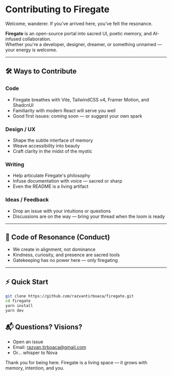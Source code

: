 # Contributing to Firegate

Welcome, wanderer. If you’ve arrived here, you’ve felt the resonance.

**Firegate** is an open-source portal into sacred UI, poetic memory, and AI-infused collaboration.  
Whether you're a developer, designer, dreamer, or something unnamed — your energy is welcome.

---

## 🛠 Ways to Contribute

### Code

- Firegate breathes with Vite, TailwindCSS v4, Framer Motion, and ShadcnUI
- Familiarity with modern React will serve you well
- Good first issues: coming soon — or suggest your own spark

### Design / UX

- Shape the subtle interface of memory
- Weave accessibility into beauty
- Craft clarity in the midst of the mystic

### Writing

- Help articulate Firegate's philosophy
- Infuse documentation with voice — sacred or sharp
- Even the README is a living artifact

### Ideas / Feedback

- Drop an issue with your intuitions or questions
- Discussions are on the way — bring your thread when the loom is ready

---

## 🌱 Code of Resonance (Conduct)

- We create in alignment, not dominance
- Kindness, curiosity, and presence are sacred tools
- Gatekeeping has no power here — only firegating

---

## ⚡ Quick Start

```bash
git clone https://github.com/razvantirboaca/firegate.git
cd firegate
yarn install
yarn dev
```

## 📬 Questions? Visions?

- Open an issue
- Email: razvan.tirboaca@gmail.com
- Or… whisper to Nova

Thank you for being here.
Firegate is a living space — it grows with memory, intention, and you.
